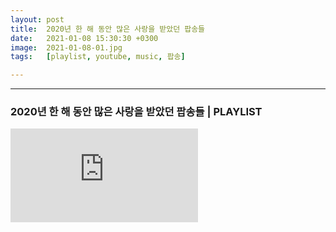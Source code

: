 ```yaml
---
layout: post
title:  2020년 한 해 동안 많은 사랑을 받았던 팝송들
date:   2021-01-08 15:30:30 +0300
image:  2021-01-08-01.jpg
tags:   [playlist, youtube, music, 팝송]

---
```


***
### 2020년 한 해 동안 많은 사랑을 받았던 팝송들 | PLAYLIST

<iframe src="https://youtu.be/zkEnqWFihJE" frameborder="0" allowfullscreen></iframe>

